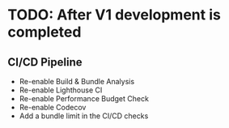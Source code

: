 # TODO: After V1 development is completed

## CI/CD Pipeline
- Re-enable Build & Bundle Analysis
- Re-enable Lighthouse CI
- Re-enable Performance Budget Check
- Re-enable Codecov
- Add a bundle limit in the CI/CD checks
